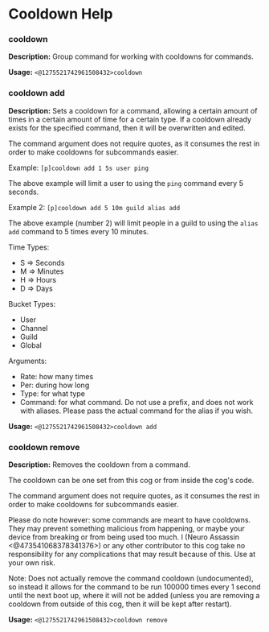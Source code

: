 # Cooldown Help

### cooldown

**Description:** Group command for working with cooldowns for commands.

**Usage:** `<@1275521742961508432>cooldown`

### cooldown add

**Description:** Sets a cooldown for a command, allowing a certain amount of times in a certain amount of time for a certain type.  If a cooldown already exists for the specified command, then it will be overwritten and edited.

The command argument does not require quotes, as it consumes the rest in order to make cooldowns for subcommands easier.

Example: `[p]cooldown add 1 5s user ping`

The above example will limit a user to using the `ping` command every 5 seconds.

Example 2: `[p]cooldown add 5 10m guild alias add`

The above example (number 2) will limit people in a guild to using the `alias add` command to 5 times every 10 minutes.

Time Types:
-   S   =>  Seconds
-   M   =>  Minutes
-   H   =>  Hours
-   D   =>  Days

Bucket Types:
-   User
-   Channel
-   Guild
-   Global

Arguments:
-   Rate:      how many times
-   Per:       during how long
-   Type:      for what type
-   Command:   for what command.  Do not use a prefix, and does not work with aliases.  Please pass the actual command for the alias if you wish.

**Usage:** `<@1275521742961508432>cooldown add`

### cooldown remove

**Description:** Removes the cooldown from a command.

The cooldown can be one set from this cog or from inside the cog's code.

The command argument does not require quotes, as it consumes the rest in order to make cooldowns for subcommands easier.

Please do note however: some commands are meant to have cooldowns.  They may prevent something malicious from happening, or maybe your device from breaking or from being used too much.  I (Neuro Assassin <@473541068378341376>) or any other contributor to this cog take no responsibility for any complications that may result because of this.  Use at your own risk.

Note: Does not actually remove the command cooldown (undocumented), so instead it allows for the command to be run 100000 times every 1 second until the next boot up, where it will not be added (unless you are removing a cooldown from outside of this cog, then it will be kept after restart).

**Usage:** `<@1275521742961508432>cooldown remove`


